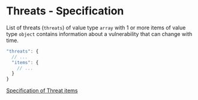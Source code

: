 # Threats - Specification

List of threats (`threats`) of value type `array` with 1 or more items of value type `object` contains information about a vulnerability that can change with time.

```javascript
"threats": {
  // ...
  "items": {
    // ...
  }
}
```

[Specification of Threat items](vulnerabilities/vulnerability/threats/threat-spec.en.md)
